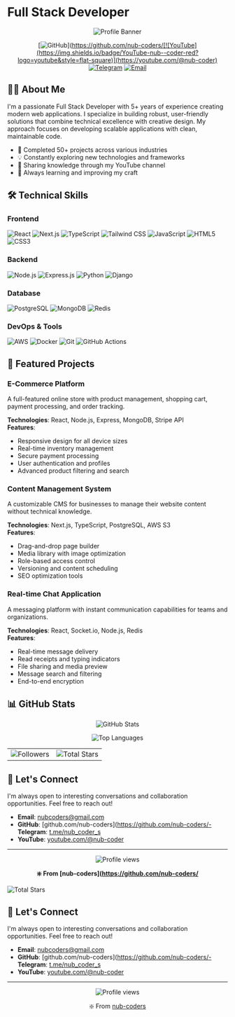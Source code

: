 # Full Stack Developer

<div align="center">
  
  ![Profile Banner](https://img.shields.io/badge/Full%20Stack-Developer-blueviolet?style=for-the-badge)
  
  [![GitHub](https://img.shields.io/badge/GitHub-nub--coders-blue?logo=github&style=flat-square)](https://github.com/nub-coders/[![YouTube](https://img.shields.io/badge/YouTube-nub--coder-red?logo=youtube&style=flat-square)](https://youtube.com/@nub-coder)
  [![Telegram](https://img.shields.io/badge/Telegram-nub__coder__s-blue?logo=telegram&style=flat-square)](https://t.me/nub_coder_s)
  [![Email](https://img.shields.io/badge/Email-nubcoders%40gmail.com-orange?logo=gmail&style=flat-square)](mailto:nubcoders@gmail.com)
  
</div>

## 👨‍💻 About Me

I'm a passionate Full Stack Developer with 5+ years of experience creating modern web applications. I specialize in building robust, user-friendly solutions that combine technical excellence with creative design. My approach focuses on developing scalable applications with clean, maintainable code.

- 🚀 Completed 50+ projects across various industries
- 💡 Constantly exploring new technologies and frameworks
- 📝 Sharing knowledge through my YouTube channel
- 🌱 Always learning and improving my craft

## 🛠️ Technical Skills

### Frontend
![React](https://img.shields.io/badge/React-20232A?style=for-the-badge&logo=react&logoColor=61DAFB)
![Next.js](https://img.shields.io/badge/Next.js-000000?style=for-the-badge&logo=next.js&logoColor=white)
![TypeScript](https://img.shields.io/badge/TypeScript-007ACC?style=for-the-badge&logo=typescript&logoColor=white)
![Tailwind CSS](https://img.shields.io/badge/Tailwind_CSS-38B2AC?style=for-the-badge&logo=tailwind-css&logoColor=white)
![JavaScript](https://img.shields.io/badge/JavaScript-F7DF1E?style=for-the-badge&logo=javascript&logoColor=black)
![HTML5](https://img.shields.io/badge/HTML5-E34F26?style=for-the-badge&logo=html5&logoColor=white)
![CSS3](https://img.shields.io/badge/CSS3-1572B6?style=for-the-badge&logo=css3&logoColor=white)

### Backend
![Node.js](https://img.shields.io/badge/Node.js-339933?style=for-the-badge&logo=nodedotjs&logoColor=white)
![Express.js](https://img.shields.io/badge/Express.js-000000?style=for-the-badge&logo=express&logoColor=white)
![Python](https://img.shields.io/badge/Python-3776AB?style=for-the-badge&logo=python&logoColor=white)
![Django](https://img.shields.io/badge/Django-092E20?style=for-the-badge&logo=django&logoColor=white)

### Database
![PostgreSQL](https://img.shields.io/badge/PostgreSQL-316192?style=for-the-badge&logo=postgresql&logoColor=white)
![MongoDB](https://img.shields.io/badge/MongoDB-4EA94B?style=for-the-badge&logo=mongodb&logoColor=white)
![Redis](https://img.shields.io/badge/redis-%23DD0031.svg?&style=for-the-badge&logo=redis&logoColor=white)

### DevOps & Tools
![AWS](https://img.shields.io/badge/AWS-232F3E?style=for-the-badge&logo=amazon-aws&logoColor=white)
![Docker](https://img.shields.io/badge/Docker-2CA5E0?style=for-the-badge&logo=docker&logoColor=white)
![Git](https://img.shields.io/badge/Git-F05032?style=for-the-badge&logo=git&logoColor=white)
![GitHub Actions](https://img.shields.io/badge/GitHub_Actions-2088FF?style=for-the-badge&logo=github-actions&logoColor=white)

## 🚀 Featured Projects

### E-Commerce Platform
A full-featured online store with product management, shopping cart, payment processing, and order tracking.

**Technologies**: React, Node.js, Express, MongoDB, Stripe API  
**Features**: 
- Responsive design for all device sizes
- Real-time inventory management
- Secure payment processing
- User authentication and profiles
- Advanced product filtering and search

### Content Management System
A customizable CMS for businesses to manage their website content without technical knowledge.

**Technologies**: Next.js, TypeScript, PostgreSQL, AWS S3  
**Features**:
- Drag-and-drop page builder
- Media library with image optimization
- Role-based access control
- Versioning and content scheduling
- SEO optimization tools

### Real-time Chat Application
A messaging platform with instant communication capabilities for teams and organizations.

**Technologies**: React, Socket.io, Node.js, Redis  
**Features**:
- Real-time message delivery
- Read receipts and typing indicators
- File sharing and media preview
- Message search and filtering
- End-to-end encryption

## 📊 GitHub Stats

<div align="center">
  
  ![GitHub Stats](https://github-readme-stats.vercel.app/api?username=nub-coders&show_icons=true&theme=tokyonight&count_private=true)
  
  ![Top Languages](https://github-readme-stats.vercel.app/api/top-langs/?username=nub-coders&layout=compact&theme=tokyonight)
  
</div>

<div align="center">
  <table>
    <tr>
      <td align="center">
        <img src="https://img.shields.io/github/followers/nub-coders?label=Followers&style=social" alt="Followers" />
      </td>
      <td align="center">
        <img src="https://img.shields.io/github/stars/nub-coders?affiliations=OWNER&label=Total%20Stars&style=social" alt="Total Stars" />
      </td>
    </tr>
  </table>
</div>

## 🔗 Let's Connect

I'm always open to interesting conversations and collaboration opportunities. Feel free to reach out!

- **Email**: [nubcoders@gmail.com](mailto:nubcoders@gmail.com)
- **GitHub**: [github.com/nub-coders](https://github.com/nub-coders/- **Telegram**: [t.me/nub_coder_s](https://t.me/nub_coder_s)
- **YouTube**: [youtube.com/@nub-coder](https://youtube.com/@nub-coder)

---

<div align="center">
  <img src="https://komarev.com/ghpvc/?username=nub-coders&style=flat-square&color=blueviolet" alt="Profile views" />
  
  **❇️ From [nub-coders](https://github.com/nub-coders/**
</div>      <td align="center">
        <img src="https://img.shields.io/github/stars/nub-coders?affiliations=OWNER&label=Total%20Stars&color=yellow" alt="Total Stars" />
      </td>
    </tr>
  </table>
</div>

## 🔗 Let's Connect

I'm always open to interesting conversations and collaboration opportunities. Feel free to reach out!

- **Email**: [nubcoders@gmail.com](mailto:nubcoders@gmail.com)
- **GitHub**: [github.com/nub-coders](https://github.com/nub-coders/- **Telegram**: [t.me/nub_coder_s](https://t.me/nub_coder_s)
- **YouTube**: [youtube.com/@nub-coder](https://youtube.com/@nub-coder)

---

<div align="center">
  <img src="https://komarev.com/ghpvc/?username=nub-coders&style=flat-square&color=blueviolet" alt="Profile views" />
  <p class="footer-badge">❇️ From <a href="https://github.com/nub-coders/">nub-coders</a></p>
</div>
